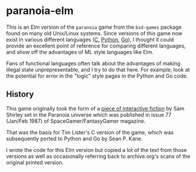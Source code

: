 paranoia-elm
============

This is an Elm version of the `paranoia` game from the `bsd-games`
package found on many old Unix/Linux systems. Since versions of this
game now exist in various different languages
([C](https://github.com/nickgravgaard/c-paranoia),
[Python](https://github.com/nickgravgaard/py-paranoia),
[Go](https://github.com/nickgravgaard/go-paranoia)), I thought it
could provide an excellent point of reference for comparing different
languages, and show off the advantages of ML style languages like Elm.

Fans of functional languages often talk about the advantages of making
illegal state unprepresentable, and I try to do that here. For
example, look at the potential for error in the "logic" style pages in
the Python and Go code.

History
-------

This game originally took the form of a
[piece of interactive fiction](https://archive.org/details/space-gamer-77/page/n15)
by Sam Shirley set in the Paranoia universe which was published in
issue 77 (Jan/Feb 1987) of SpaceGamer/FantasyGamer magazine.

That was the basis for Tim Lister's C version of the game, which was
subsequently ported to Python and Go by Sean P. Kane.

I wrote the code for this Elm version but copied a lot of the text
from those versions as well as occasionally referring back to
archive.org's scans of the original printed version.

